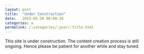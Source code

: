 ```yaml
---
layout: post
title:  "Under Construction"
date:   2015-05-28 00:00:28
categories: a
permalink: /:categories/:year/:title.html
---
```


This site is under construction. The content<!--End of Excerpt--> creation process is still ongoing.
Hence please be patient for another while and stay tuned.
